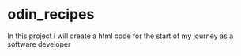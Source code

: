 # odin_recipes
In this project i will create a html code for the start of my journey as a software developer